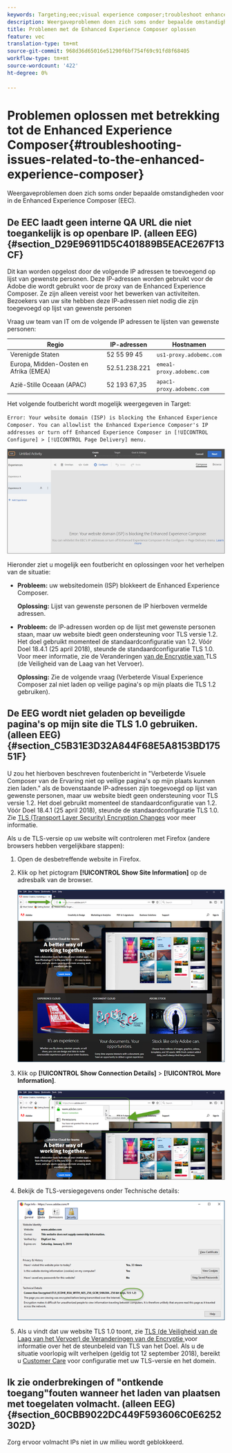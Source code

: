 ```yaml
---
keywords: Targeting;eec;visual experience composer;troubleshoot enhanced experience composer;troubleshooting
description: Weergaveproblemen doen zich soms onder bepaalde omstandigheden voor in de Enhanced Experience Composer (EEC).
title: Problemen met de Enhanced Experience Composer oplossen
feature: vec
translation-type: tm+mt
source-git-commit: 968d36d65016e51290f6bf754f69c91fd8f68405
workflow-type: tm+mt
source-wordcount: '422'
ht-degree: 0%

---
```



# Problemen oplossen met betrekking tot de Enhanced Experience Composer{#troubleshooting-issues-related-to-the-enhanced-experience-composer}

Weergaveproblemen doen zich soms onder bepaalde omstandigheden voor in de Enhanced Experience Composer (EEC).

## De EEC laadt geen interne QA URL die niet toegankelijk is op openbare IP. (alleen EEG) {#section_D29E96911D5C401889B5EACE267F13CF}

Dit kan worden opgelost door de volgende IP adressen te toevoegend op lijst van gewenste personen. Deze IP-adressen worden gebruikt voor de Adobe die wordt gebruikt voor de proxy van de Enhanced Experience Composer. Ze zijn alleen vereist voor het bewerken van activiteiten. Bezoekers van uw site hebben deze IP-adressen niet nodig die zijn toegevoegd op lijst van gewenste personen

Vraag uw team van IT om de volgende IP adressen te lijsten van gewenste personen:

| Regio | IP-adressen | Hostnamen |
|--- |--- |--- |
| Verenigde Staten | 52 55 99 45 | `us1-proxy.adobemc.com` |
| Europa, Midden-Oosten en Afrika (EMEA) | 52.51.238.221 | `emea1-proxy.adobemc.com` |
| Azië-Stille Oceaan (APAC) | 52 193 67,35 | `apac1-proxy.adobemc.com` |

Het volgende foutbericht wordt mogelijk weergegeven in Target:

`Error: Your website domain (ISP) is blocking the Enhanced Experience Composer. You can allowlist the Enhanced Experience Composer's IP addresses or turn off Enhanced Experience Composer in [!UICONTROL Configure] > [!UICONTROL Page Delivery] menu.`

![](assets/EEC_error.png)

Hieronder ziet u mogelijk een foutbericht en oplossingen voor het verhelpen van de situatie:

* **Probleem:** uw websitedomein (ISP) blokkeert de Enhanced Experience Composer.

   **Oplossing:** Lijst van gewenste personen de IP hierboven vermelde adressen.

* **Probleem:** de IP-adressen worden op de lijst met gewenste personen staan, maar uw website biedt geen ondersteuning voor TLS versie 1.2. Het doel gebruikt momenteel de standaardconfiguratie van 1.2. Vóór Doel 18.4.1 (25 april 2018), steunde de standaardconfiguratie TLS 1.0. Voor meer informatie, zie de Veranderingen [ van de Encryptie van ](/help/c-implementing-target/c-considerations-before-you-implement-target/tls-transport-layer-security-encryption.md#concept_CC1001E9D3AE4BABAF90B8311B0A6451)TLS (de Veiligheid van de Laag van het Vervoer).

   **Oplossing:** Zie de volgende vraag (Verbeterde Visual Experience Composer zal niet laden op veilige pagina&#39;s op mijn plaats die TLS 1.2 gebruiken).

## De EEG wordt niet geladen op beveiligde pagina&#39;s op mijn site die TLS 1.0 gebruiken. (alleen EEG) {#section_C5B31E3D32A844F68E5A8153BD17551F}

U zou het hierboven beschreven foutenbericht in &quot;Verbeterde Visuele Composer van de Ervaring niet op veilige pagina&#39;s op mijn plaats kunnen zien laden.&quot; als de bovenstaande IP-adressen zijn toegevoegd op lijst van gewenste personen, maar uw website biedt geen ondersteuning voor TLS versie 1.2. Het doel gebruikt momenteel de standaardconfiguratie van 1.2. Vóór Doel 18.4.1 (25 april 2018), steunde de standaardconfiguratie TLS 1.0. Zie [TLS (Transport Layer Security) Encryption Changes](/help/c-implementing-target/c-considerations-before-you-implement-target/tls-transport-layer-security-encryption.md#concept_CC1001E9D3AE4BABAF90B8311B0A6451) voor meer informatie.

Als u de TLS-versie op uw website wilt controleren met Firefox (andere browsers hebben vergelijkbare stappen):

1. Open de desbetreffende website in Firefox.
1. Klik op het pictogram **[!UICONTROL Show Site Information]** op de adresbalk van de browser.

   ![](assets/firefox_more_info.png)

1. Klik op **[!UICONTROL Show Connection Details]** > **[!UICONTROL More Information]**.

   ![](assets/firefox_more_info_2.png)

1. Bekijk de TLS-versiegegevens onder Technische details:

   ![](assets/firefox_more_info_3.png)

1. Als u vindt dat uw website TLS 1.0 toont, zie [TLS (de Veiligheid van de Laag van het Vervoer) de Veranderingen van de Encryptie ](/help/c-implementing-target/c-considerations-before-you-implement-target/tls-transport-layer-security-encryption.md#concept_CC1001E9D3AE4BABAF90B8311B0A6451) voor informatie over het de steunbeleid van TLS van het Doel. Als u de situatie voorlopig wilt verhelpen (geldig tot 12 september 2018), bereikt u [Customer Care](/help/cmp-resources-and-contact-information.md#reference_ACA3391A00EF467B87930A450050077C) voor configuratie met uw TLS-versie en het domein.

## Ik zie onderbrekingen of &quot;ontkende toegang&quot;fouten wanneer het laden van plaatsen met toegelaten volmacht. (alleen EEG) {#section_60CBB9022DC449F593606C0E6252302D}

Zorg ervoor volmacht IPs niet in uw milieu wordt geblokkeerd.
